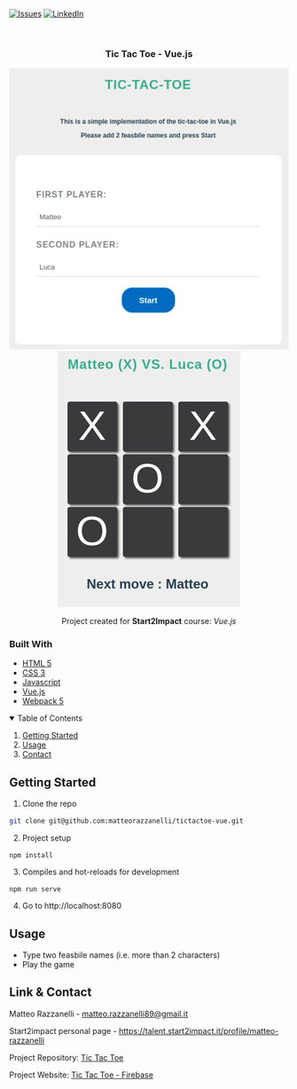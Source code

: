 [![Issues][issues-shield]][issues-url]
[![LinkedIn][linkedin-shield]][linkedin-url]

<!-- PROJECT LOGO -->
<br />
<div align="center">
  <h3 align="center">Tic Tac Toe - Vue.js</h3>
  <img src="Home.png" alt="Screenshot">
  <img src="Match.png" alt="Screenshot">
  <p align="center">Project created for <strong>Start2Impact</strong> course: <em>Vue.js</em></p>
</div>

### Built With

* [HTML 5](https://developer.mozilla.org/en-US/docs/Glossary/HTML)
* [CSS 3](https://developer.mozilla.org/en-US/docs/Web/CSS)
* [Javascript](https://developer.mozilla.org/en-US/docs/Web/JavaScript?retiredLocale=it)
* [Vue.js](https://vuejs.org/)
* [Webpack 5](https://webpack.js.org/blog/2020-10-10-webpack-5-release/)

<!-- TABLE OF CONTENTS -->
<details open="open">
  <summary>Table of Contents</summary>
  <ol>
    <li><a href="#getting-started">Getting Started</a></li>
    <li><a href="#usage">Usage</a></li>
    <li><a href="#contact">Contact</a></li>
  </ol>
</details>

<!-- GETTING STARTED -->
## Getting Started

1. Clone the repo

```sh
git clone git@github.com:matteorazzanelli/tictactoe-vue.git
```

2. Project setup
```
npm install
```

3. Compiles and hot-reloads for development
```
npm run serve
```

4. Go to http://localhost:8080

<!-- USAGE -->
## Usage

- Type two feasbile names (i.e. more than 2 characters)
- Play the game

<!-- CONTACT -->
## Link & Contact

Matteo Razzanelli - matteo.razzanelli89@gmail.it

Start2impact personal page - https://talent.start2impact.it/profile/matteo-razzanelli

Project Repository: [Tic Tac Toe](https://github.com/matteorazzanelli/tictactoe-vue)

Project Website:  [Tic Tac Toe - Firebase](https://tictactoe-vue-app.web.app/)

<!-- MARKDOWN LINKS & IMAGES -->
[issues-shield]: https://img.shields.io/github/issues/matteorazzanelli/tictactoe-vue/repo.svg?style=for-the-badge
[issues-url]: https://github.com/matteorazzanelli/tictactoe-vue/issues
[linkedin-shield]: https://img.shields.io/badge/-LinkedIn-black.svg?style=for-the-badge&logo=linkedin&colorB=555
[linkedin-url]: https://www.linkedin.com/in/matteo-razzanelli/